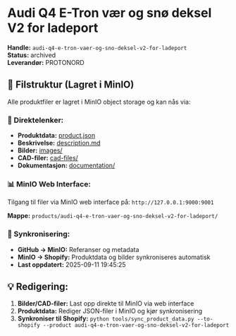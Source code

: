 # Audi Q4 E-Tron vær og snø deksel V2 for ladeport

**Handle:** `audi-q4-e-tron-vaer-og-sno-deksel-v2-for-ladeport`  
**Status:** archived  
**Leverandør:** PROTONORD

## 📁 Filstruktur (Lagret i MinIO)

Alle produktfiler er lagret i MinIO object storage og kan nås via:

### 🔗 Direktelenker:
- **Produktdata:** [product.json](http://127.0.0.1:9000/products/audi-q4-e-tron-vaer-og-sno-deksel-v2-for-ladeport/product.json)
- **Beskrivelse:** [description.md](http://127.0.0.1:9000/products/audi-q4-e-tron-vaer-og-sno-deksel-v2-for-ladeport/description.md)
- **Bilder:** [images/](http://127.0.0.1:9000/products/audi-q4-e-tron-vaer-og-sno-deksel-v2-for-ladeport/images/)
- **CAD-filer:** [cad-files/](http://127.0.0.1:9000/products/audi-q4-e-tron-vaer-og-sno-deksel-v2-for-ladeport/cad-files/)
- **Dokumentasjon:** [documentation/](http://127.0.0.1:9000/products/audi-q4-e-tron-vaer-og-sno-deksel-v2-for-ladeport/documentation/)

### 📊 MinIO Web Interface:
Tilgang til filer via MinIO web interface på:
`http://127.0.0.1:9000:9001`

**Mappe:** `products/audi-q4-e-tron-vaer-og-sno-deksel-v2-for-ladeport/`

### 🔄 Synkronisering:
- **GitHub → MinIO:** Referanser og metadata
- **MinIO → Shopify:** Produktdata og bilder synkroniseres automatisk
- **Last oppdatert:** 2025-09-11 19:45:25

## 💡 Redigering:
1. **Bilder/CAD-filer:** Last opp direkte til MinIO via web interface
2. **Produktdata:** Rediger JSON-filer i MinIO og kjør synkronisering
3. **Synkroniser til Shopify:** `python tools/sync_product_data.py --to-shopify --product audi-q4-e-tron-vaer-og-sno-deksel-v2-for-ladeport`

